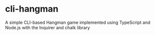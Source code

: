 # cli-hangman
A simple CLI-based Hangman game implemented using TypeScript and Node.js with the Inquirer and chalk library
